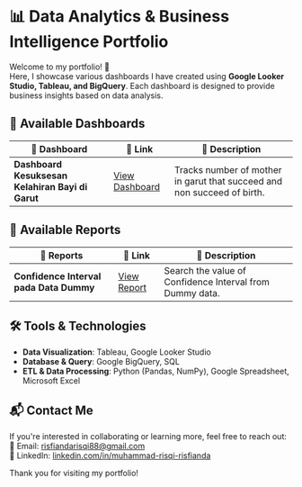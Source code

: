 # 📊 Data Analytics & Business Intelligence Portfolio

Welcome to my portfolio! 🎯  
Here, I showcase various dashboards I have created using **Google Looker Studio, Tableau, and BigQuery**. Each dashboard is designed to provide business insights based on data analysis.

## 🚀 Available Dashboards

| 📌 Dashboard | 🔗 Link | 📖 Description |
|-------------|--------|-------------|
| **Dashboard Kesuksesan Kelahiran Bayi di Garut** | [View Dashboard](https://public.tableau.com/app/profile/muhammad.risqi.risfianda/viz/DashboardKesuksesanKelahiranBayidiGarut/Dashboard1) | Tracks number of mother in garut that succeed and non succeed of birth. |

## 🚀 Available Reports

| 📌 Reports | 🔗 Link | 📖 Description |
|-------------|--------|-------------|
| **Confidence Interval pada Data Dummy** | [View Report](https://docs.google.com/presentation/d/1DDqThDmmakyET8R8TvJICuYFfGSFkcP4/edit?usp=sharing&ouid=112349176116963816721&rtpof=true&sd=true) | Search the value of Confidence Interval from Dummy data. |

## 🛠️ Tools & Technologies
- **Data Visualization**: Tableau, Google Looker Studio
- **Database & Query**: Google BigQuery, SQL
- **ETL & Data Processing**: Python (Pandas, NumPy), Google Spreadsheet, Microsoft Excel

## 📬 Contact Me
If you're interested in collaborating or learning more, feel free to reach out:  
📧 Email: [risfiandarisqi88@gmail.com](mailto:risfiandarisqi88@gmail.com)  
🔗 LinkedIn: [linkedin.com/in/muhammad-risqi-risfianda](https://linkedin.com/in/muhammad-risqi-risfianda)  

Thank you for visiting my portfolio! 
